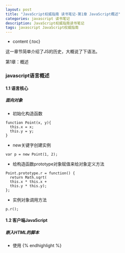 ```yaml
---
layout: post
title: "JavaScript权威指南 读书笔记-第1章 JavaScript概述"
categories: javascript 读书笔记
description: JavaScript权威指南读书笔记
tags: javascript JavaScript权威指南
---
```


* content
{:toc}

这一章节简单介绍了JS的历史，大概说了下语法。

第1章：概述




### javascript语言概述

#### 1.1 语言核心

##### 面向对象

- 初始化构造函数

```
function Point(x, y){
  this.x = x;
  this.y = y;
}
```

- new关键字创建实例

```
var p = new Point(1, 2);
```

- 给构造函数prototype对象赋值来给对象定义方法

```
Point.prototype.r = function() {
  return Math.sqrt(
  this.x * this.x +
  this.y * this.y);
};
```

- 实例对象调用方法

```
p.r();
```

#### 1.2 客户端JavaScript

##### 嵌入HTML的脚本

- 使用<script>标签插入

```
<html>
<head>
<script type="text/javascript" src="library.js"></script>
</head>
<body>
<script type="text/javascript">
// 在这里写嵌入到html中的代码
</script>
<p>Here is the content.</p>
</body>
</html>
```




#### 浏览器HTML内嵌JS脚本示例：一个JS贷款计算器

{% highlight HTML %}
<!DOCTYPE html>
<html>
<head>
<title>JavaScript Loan Calculator</title>
<style> /* 这是一个CSS样式表：定义了程序输出的样式 */
.output { font-weight: bold; } /*计算结果定义为粗体*/
#payment { text-decoration: underline; }/*定义 id="payment" 的元素样式*/
#graph { border: solid black 1px; }/*图标有一个1像素的边框*/
th, td { vertical-align: top; }/*表格单元格对齐方式是顶端对齐*/
</style>
</head>
<body>
  <!--
  这是一个HTML表格，其中包含<input>元素可以用来输入数据。
  程序将在<span>元素中显示计算结果，这些元素具有类似"interset"和"years"的id
  这些id将在表格下面的JavaScript代码中用到。我们注意到，有一些
  input元素定义了"onchange"或"onclick"的时间处理程序，以便用户在输入数据或者点击inputs时
  执行指定的JavaScript代码段。
-->
<table>

  <tr><th>Enter Loan Data:</th>
    <td></td>
  <th>Loan Balance. Cumulative Equity, and Interest Payments</th>
  </tr>

  <tr><td>Amount of the loan ($):</td>
    <td><input id="amount" onchange="calculate();"></td>
    <td rowspan=8><canvas id="graph" width="400" height="250"></canvas>
  </td></tr>

  <tr>
    <td>
    Annual interest (%):
    </td>
    <td>
    <input id="apr" onchange="calculate();">
    </td>
  </tr>

  <tr>
    <td>
      Repayment period (years):
    </td>
    <td>
      <input id="years" onchange="calculate();">
    </td>
  </tr>

  <tr>
    <td>
      Zipcode (to find lenders):
    </td>
    <td>
      <input id="zipcode" onchange="calculate();">
    </td>
  </tr>

  <tr>
    <th>
      Approximate Payments:
    </th>
    <td>
      <button onclick="calculate();">Calculate</button>
    </td>
  </tr>

  <tr>
    <td>
      Monthly payment:
    </td>
    <td>
      $<span class="output" id="payment"></span>
    </td>
  </tr>

  <tr>
    <td>
      Total payment:
    </td>
    <td>
      $<span class="output" id="total"></span>
    </td>
  </tr>

  <tr>
    <td>
      Total interest:
    </td>
    <td>
      $<span class="output" id="totalinterest"></span>
    </td>
  </tr>

  <tr>
    <th>
      Sponsors:
    </th>
    <td colspan=2>
      Apply for your loan with onr of these fine lenders:
      <div id="lenders">
      </div>
    </td>
  </tr>
</table>

<!--  随后是JavaScript代码，这些代码内嵌在了一个<script>标签里  -->
<!--  通常情况下，这写脚本代码应当放在<head>标签中  -->
<!--  将JavaScript代码放在HTML代码之后仅仅是为了便于理解  -->
<script>
"use strict"; //如果浏览器支持的话，则开启ECMAScript 5的严格模式

/*
这里的脚本定义了calculate()函数，在HTML代码中绑定事件处理程序时会调用它
这个函数从input元素中读取数据，计算贷款佩服信息，并将结果显示在span元素中
同样，这里还保存了用户数据，展示了放贷人链接并绘制出了图表
*/
function calculate(){
  //查找文档中用于输入输出的元素
  var amount = document.getElementById("amount");
  var apr = document.getElementById("apr");
  var years = document.getElementById("years");
  var zipcode = document.getElementById("zipcode");
  var payment = document.getElementById("payment");
  var total = document.getElementById("total");
  var totalinterest = document.getElementById("totalinterest");

  // 假设所有输入都是合法的，将从input元素中获取输入数据
  // 将百分比格式转换为小数格式，并从年利率转换为月利率
  // 将年度赔付转换为月度赔付
  var principal = parseFloat(amount.value);
  var interest = parseFloat(apr.value);
  var payments = parseFloat(years.value);

  // 现在计算月度赔付的数据
  var x = Math.pow(1 + interest, payments); // Math.pow()进行幂次运算
  var monthly = (principal * x * interest) / (x - 1);

  // 如果结果没有超过JS能表示的数字范围，且用户的输入也正确
  // 这里所展示的结果就是合法的
  if (isFinite(monthly)) {
    // 将数据填充至输出字段位置，四舍五入到小数点后两位数字
    payment.innerHTML = monthly.toFixed(2);
    total.innerHTML = (monthly * payments).toFixed(2);
    totalinterest.innerHTML = ((monthly * payments) - principal).toFixed(2);

    // 将用户的输入数据保存下来，这样在下次访问时也能读取数据
    save(amount.value, apr.value, years.value, zipcode.value);

    // 找到并展示放贷人，但忽略网络错误
    try {
      // 捕获这段代码抛出的所有异常
      getLenders(amount.value, apr.value, years.value, zipcode.value);
    } catch (e) {
      // 忽略这些异常
    } finally {

    }

    // 最后，用图标展示带宽余额，利息和资产利息
    chart(principal, interest, monthly, payments);

  } else {
    // 计算结果不是数字或者是无穷大，意味着输入数据是不完整的
    // 清空之前输出的数据
    payment.innerHTML = "";
    total.innerHTML ="";
    totalinterest.innerHTML = "";
    chart();
  }
}

// 将用户的输入保存至localStorage对象的属性中
// 这些属性咋再次访问时还会继续保持在原位置
// 如果你在浏览器中按照file://URL的方式直接打开本地文件
// 则无法在某些浏览器中使用存储功能，比如Firefox
// 而通过HTTP打开文件是可行的
function save(amount, apr, years, zipcode){
    if (window.localStorage) { // 只有在浏览器支持的时候才运行这里的代码
      localStorage.loan_amount = amount;
      localStorage.loan_apr = apr;
      localStorage.loan_years = years;
      localStorage.loan_zipcode = zipcode;

    }
}

// 在文档首次加载时，将会尝试还原输入字段
window.onload = function() {
  // 如果浏览器支持本地存储并且上次保存的值是存在的
  if (window.localStorage && localStorage.loan_amount) {
    document.getElementById("amount").value = localStorage.loan_amount;
    document.getElementById("apr").value = localStorage.loan_apr;
    document.getElementById("years").value = localStorage.loan_years;
    document.getElementById("zipcode").value = localStorage.loan_zipcode;
  }
};

// 将用户的输入发送至服务器端脚本（理论上）
// 将返回一个本地放贷人的链接列表，在这个例子中并没有实现这种查找放贷人的服务
// 但如果该服务存在，该函数会使用它
function getLenders(amount, apr, years, zipcode) {
  // 如果浏览器不支持XMLHttpRequest对象，则退出
  if (!window.XMLHttpRequest) {
    return;
  }

  // 找到要显示放贷人列表元素
  var ad = document.getElementById("lenders");
  if (!ad) {
    return;
  }

  // 将用户的输入数据进行URL编码，并作为查询参数附加在URL里
  var url = "getLenders.php" + // 处理数据的URL地址
    "?amt=" + encodeURIComponent(amount) + // 使用查询传中的数据
    "&apr=" + encodeURIComponent(apr) +
    "&yrs=" + encodeURIComponent(years) +
    "&zip=" + encodeURIComponent(zipcode);

  // 通过XMLHttpRequest对象来提取返回数据
  var req = new XMLHttpRequest(); // 发起一个新的请求
  req.open("GET", url); // 通过URl发起一个HTTP GET请求
  req.send(null); // 不带任何正文发送这个请求

  // 在返回数据之前，注册了一个事件处理函数，这个处理函数
  // 将会在服务器的相应返回客户端的时候调用
  // 这种异步编程模型在客户端JavaScript中是非常常见的
  req.onreadystatechange = function() {
    if (req.readyState == 4 && req.status == 200) {
      // 如果代码运行到这里，说明我们得到了一个合法且完整的HTTP响应
      var response = req.responseText; // HTTP响应是以字符串形式呈现的
      var lenders = JSON.parse(response); // 将其解析为JS数组

      // 将数组中的放贷人对象转换为HTML字符串形式
      var list = "";
      for (var i = 0; i < lenders.length; i++) {
        list += "<li><a href='" + lenders[i].url + "'>" + lenders[i].name + "</a>";
      }

      // 将数据在HTML元素中呈现出来
      ad.innerHTML = "<ul>" + list + "</ul>";
    }
  }
}

// 在HTML<canvas>元素中用图表展示阅读贷款余额、利息和资产收益
// 如果不传入参数的话，则清空之前的图表数据
function chart(principal, interest, monthly, payments) {
  var graph = document.getElementById("graph"); // 得到canvas标签
  graph.width = graph.width; // 一种巧妙的手法清楚并重置画布

  // 如果不传入参数，或者浏览器不支持画布，则直接返回
  if (arguments.length == 0 || !graph.getContext) {
    return;
  }

  // 获得画布元素的“context”对象，这个对象定义了一组绘画API
  var g = graph.getContext("2d"); // 所有的绘画操作都将基于这个对象
  var width = graph.width;
  height = graph.height; // 获得画布大小

  // 这里的函数作用是将付款数字和美元数据转换为像素
  function paymentToX(n) {
    return n * width / payments;
  }
  function amountToY(a) {
    return height - (a * height / (monthly * payments * 1.05));
  }

  // 付款数据是一条从(0, 0)到(payments, monthly*payments)的直线
  g.moveTo(paymentToX(0), amountToY(0)); // 从左下方开始
  g.lineTo(paymentToX(payments)); // 绘至右上方
  amountToY(monthly * payments);
  g.lineTo(paymentToX(payments), amountToY(0)); // 再至右下方
  g.closePath(); // 将结尾连接至开头
  g.fillStyle = "#f88"; // 亮红色
  g.fill(); // 填充矩形
  g.font = "bold 12px sans-serif"; // 定义一种字体
  g.fillText("Total Interest Payments", 20, 20); // 将文字会知道图例中

  // 很多资产数据并不是现行的，很难讲器反映至图表中
  var equity = 0;
  g.beginPath(); // 开始绘制新图形
  g.moveTo(paymentToX(0), amountToY(0)); // 从左下方开始
  for (var p = 1; p <= payments; p++){
    // 计算出每一笔赔付的利息
    var thisMonthsInterest = (principal - equity) * interest;
    equity += (monthly - thisMonthsInterest); // 得到资产额
    g.lineTo(paymentToX(p), amountToY(equity)); // 将数据绘制到画布上
  }
  g.lineTo(paymentToX(payments), amountToY(0)); // 将数据线绘制到X轴
  g.closePath(); // 将线条结尾连接至线条开头
  g.fillStyle = "green"; // 使用绿色绘制图形
  g.fill(); // 曲线之下的部分均填充
  g.fillText("Total Equity", 20, 15); // 文本颜色设置为绿色

  // 再次循环，月数据显示为黑色粗线条
  var bal = principal;
  g.beginPath();
  g.moveTo(paymentToX(0), amountToY(bal));
  for (var p = 1; p <= payments; p++) {
    var thisMonthsInterest = bal * interest;
    bal -= (monthly - thisMonthsInterest); // 得到资产额
    g.lineTo(paymentToX(p), amountToY(bal)); // 将直线连接至某点
  }
  g.lineWidth = 3; // 将直线宽度加粗
  g.stroke(); // 绘制余额的曲线
  g.fillStyle = "black"; // 使用黑色字体
  g.fillText("Loan Balance", 20, 50); // 图例文字

  // 将年度数据在X轴做标记
  g.textAlign = "center"; // 文字居中对齐
  var y = amountToY(0); // Y坐标设定为0
  for (var year = 1; year * 12 <= payments; year++) { // 遍历每年
    var x = paymentToX(year * 12); // 计算标记位置
    g.fillRect(x - 0.5, y - 3, 1, 3); // 开始绘制标记
    if (year ==1 ) {
      g.fillText("Year", x, y - 5); // 在坐标轴做标记
    }
    if (year % 5 == 0 && year * 12 !== payments) { // 每五年的数据
      g.fillText(String(year), x, y - 5);
    }
  }

  // 将赔付数额标记在右边界
  g.textAlign = "right"; // 文字右对齐
  g.textBaseline = "middle"; // 文字垂直居中
  var ticks = [monthly * payments, principal]; // 这两个点有用
  var rightEdge = paymentToX(payments); // 设定X坐标
  for (var i = 0; i < ticks.length; i++) { // 对每两个点做循环
    var y = amountToY(ticks[i]); // 计算每个标记的Y坐标
    g.fillRect(rightEdge - 3, y - 0.5, 3, 1); // 绘制标记
    g.fillText(String(ticks[i].toFixed(0)), rightEdge - 5, y); // 绘制文本
  }
}
</script>
</body>
</html>
{% endhighlight %}
